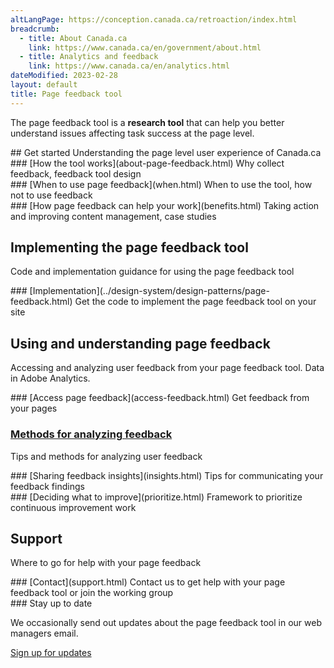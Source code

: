 ```yaml
---
altLangPage: https://conception.canada.ca/retroaction/index.html
breadcrumb:
  - title: About Canada.ca
    link: https://www.canada.ca/en/government/about.html
  - title: Analytics and feedback
    link: https://www.canada.ca/en/analytics.html
dateModified: 2023-02-28
layout: default
title: Page feedback tool
---
```


The page feedback tool is a <strong>research tool</strong> that can help you better understand issues affecting task success at the page level.  

<section>
## Get started
Understanding the page level user experience of Canada.ca

<div class="row">
<section class="wb-eqht gc-drmt">

<div class="col-md-4">
<section>
### [How the tool works](about-page-feedback.html)
Why collect feedback, feedback tool design
</section>
</div>

<div class="col-md-4">
<section>
### [When to use page feedback](when.html)
When to use the tool, how not to use feedback
</section>
</div>

<div class="col-md-4">
<section>
### [How page feedback can help your work](benefits.html)
Taking action and improving content management, case studies
</section>
</div>

</section>
</div>

## Implementing the page feedback tool
Code and implementation guidance for using the page feedback tool

<div class="row">
<section class="wb-eqht gc-drmt">

<div class="col-md-4">
<section>
### [Implementation](../design-system/design-patterns/page-feedback.html)
Get the code to implement the page feedback tool on your site
</section>
</div>


</section>
</div>

## Using and understanding page feedback
Accessing and analyzing user feedback from your page feedback tool. Data in Adobe Analytics.

<div class="row">
<section class="wb-eqht gc-drmt">


<div class="col-md-4">
<section>
### [Access page feedback](access-feedback.html)
Get feedback from your pages
</section>
</div>

<div class="col-md-4">
        <section>
          <h3 class="h5"><a href="analyze-feedback.html">Methods for analyzing feedback</a></h3>
          <p>Tips and methods for analyzing user feedback</p>
        </section>
</div>

<div class="col-md-4">
<section>
### [Sharing feedback insights](insights.html)
Tips for communicating your feedback findings
</section>
</div>

<div class="col-md-4">
<section>
### [Deciding what to improve](prioritize.html)
Framework to prioritize continuous improvement work
</section>
</div>

</section>
</div>

## Support
Where to go for help with your page feedback

<div class="row">
<section class="wb-eqht gc-drmt">

<div class="col-md-4">
<section>
### [Contact](support.html)
Contact us to get help with your page feedback tool or join the working group
</section>
</div>

</section>
</div>  


<div class="well well-sm mrgn-tp-lg">
### Stay up to date

We occasionally send out updates about the page feedback tool in our web managers email.

[Sign up for updates](https://design.canada.ca/gcweb-managers-signup.html)
</div>  


</section>
